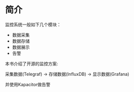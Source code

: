 # 简介

监控系统一般如下几个模块：

* 数据采集
* 数据存储
* 数据展示
* 告警

本书介绍了开源的监控方案:

采集数据(Telegraf) -> 存储数据(InfluxDB) -> 显示数据(Grafana)

并使用Kapacitor做告警

